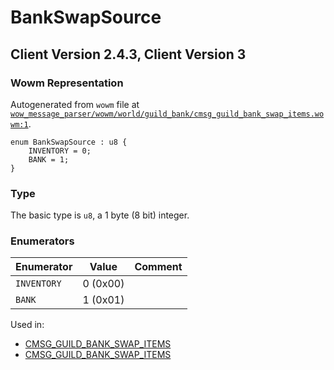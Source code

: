# BankSwapSource

## Client Version 2.4.3, Client Version 3

### Wowm Representation

Autogenerated from `wowm` file at [`wow_message_parser/wowm/world/guild_bank/cmsg_guild_bank_swap_items.wowm:1`](https://github.com/gtker/wow_messages/tree/main/wow_message_parser/wowm/world/guild_bank/cmsg_guild_bank_swap_items.wowm#L1).

```rust,ignore
enum BankSwapSource : u8 {
    INVENTORY = 0;
    BANK = 1;
}
```
### Type
The basic type is `u8`, a 1 byte (8 bit) integer.
### Enumerators
| Enumerator | Value  | Comment |
| --------- | -------- | ------- |
| `INVENTORY` | 0 (0x00) |  |
| `BANK` | 1 (0x01) |  |

Used in:
* [CMSG_GUILD_BANK_SWAP_ITEMS](cmsg_guild_bank_swap_items.md)
* [CMSG_GUILD_BANK_SWAP_ITEMS](cmsg_guild_bank_swap_items.md)

